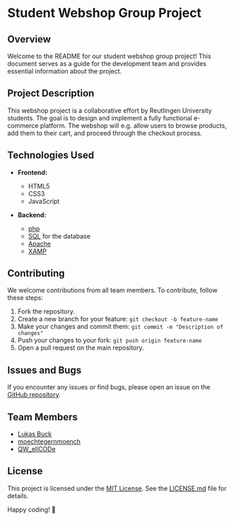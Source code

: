 # Student Webshop Group Project

## Overview

Welcome to the README for our student webshop group project! This document serves as a guide for the development team and provides essential information about the project.

## Project Description

This webshop project is a collaborative effort by Reutlingen University students. The goal is to design and implement a fully functional e-commerce platform. The webshop will e.g. allow users to browse products, add them to their cart, and proceed through the checkout process.

## Technologies Used

- **Frontend:**
  - HTML5
  - CSS3
  - JavaScript

- **Backend:**
  - [php](www.php.net)
  - [SQL](www.mysql.com) for the database
  - [Apache](apache.org)
  - [XAMP](www.apachefriends.org)

<script>
/*

## Getting Started

To set up the project locally, follow these steps:

1. Clone the repository: `git clone <repository-url>`
2. Navigate to the project directory: `cd <project-directory>`
3. Install dependencies: `npm install`
4. Start the development server: `npm start`
5. Open your web browser and visit `http://localhost`

## Project Structure

- **`/src`**: Contains the source code for the frontend.
  - **`/components`**: React components.
  - **`/styles`**: Stylesheets.
  - **`/pages`**: Individual pages for the webshop (e.g., Home, Product Detail, Cart).
- **`/server`**: Contains the backend code.
  - **`/routes`**: Express route handlers.
  - **`/models`**: MongoDB data models.
  - **`/config`**: Configuration files.
*/
</script>

## Contributing

We welcome contributions from all team members. To contribute, follow these steps:

1. Fork the repository.
2. Create a new branch for your feature: `git checkout -b feature-name`
3. Make your changes and commit them: `git commit -m "Description of changes"`
4. Push your changes to your fork: `git push origin feature-name`
5. Open a pull request on the main repository.

## Issues and Bugs

If you encounter any issues or find bugs, please open an issue on the [GitHub repository](https://github.com/L4XB/webShop/pulls ).

## Team Members

- [Lukas Buck](https://github.com/L4XB)
- [moechtegernmoench](https://github.com/moechtegernmoench)
- [QW_ellCODe](https://github.com/QWellCOD)

## License

This project is licensed under the [MIT License](LICENSE.md). See the [LICENSE.md](LICENSE.md) file for details.

Happy coding! 🚀

